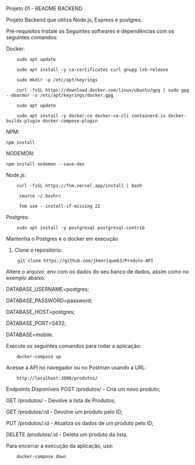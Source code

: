 Projeto 01 - README BACKEND

Projeto Backend que utiliza Node.js, Express e postgres.

Pré-requisitos
Instale os Seguintes softwares e dependências com os seguintes comandos:

Docker: 

        sudo apt update
        
        sudo apt install -y ca-certificates curl gnupg lsb-release
        
        sudo mkdir -p /etc/apt/keyrings
        
        curl -fsSL https://download.docker.com/linux/ubuntu/gpg | sudo gpg --dearmor -o /etc/apt/keyrings/docker.gpg
        
        sudo apt update
        
        sudo apt install -y docker-ce docker-ce-cli containerd.io docker-buildx-plugin docker-compose-plugin

NPM: 

    npm install

NODEMON:

    npm install nodemon --save-dev 

Node.js: 

        curl -fsSL https://fnm.vercel.app/install | bash
         
         source ~/.bashrc
         
         fnm use --install-if-missing 22

Postgres: 

        sudo apt install -y postgresql postgresql-contrib

Mantenha o Postgres e o docker em execução

1. Clone o repositório:
        
        git clone https://github.com/jhenrique63/Produto-API


Altere o arquivo .env com os dados do seu banco de dados, assim como no exemplo abaixo:

DATABASE_USERNAME=postgres;

DATABASE_PASSWORD=password;

DATABASE_HOST=postgres;

DATABASE_PORT=5432;

DATABASE=mobile.

Execute os seguintes comandos para rodar a aplicação:

        docker-compose up 



Acesse a API no navegador ou no Postman usando a URL:

        http://localhost:3000/produtos/


Endpoints Disponíveis
POST /produtos/ - Cria um novo produto;

GET /produtos/ - Devolve a lista de Produtos;

GET /produtos/:id - Devolve um produto pelo ID;

PUT /produtos/:id - Atualiza os dados de um produto pelo ID;

DELETE /produtos/:id -  Deleta um produto da lista.


Para encerrar a execução da aplicação, use:

        docker-compose down 
